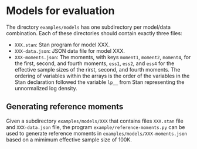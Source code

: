 # Models for evaluation

The directory `examples/models` has one subdirectory per model/data combination.  Each of these directories should contain exactly three files:

* `XXX.stan`: Stan program for model XXX.
* `XXX-data.json`: JSON data file for model XXX.
* `XXX-moments.json`: The moments, with keys `moment1`, `moment2`, `moment4`, for the first, second, and fourth moments, `ess1`, `ess2`, and `ess4` for the effective sample sizes of the rirst, second, and fourth moments.  The ordering of variables within the arrays is the order of the variables in the Stan declaration followed the variable `lp__` from Stan representing the unnormalized log density.


## Generating reference moments

Given a subdirectory `examples/models/XXX` that contains files `XXX.stan` file and `XXX-data.json` file, the program `example/reference-moments.py` can be used to generate reference moments in `examples/models/XXX-moments.json` based on a mimimum effective sample size of 100K.
